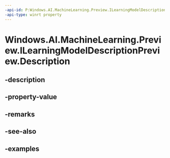```yaml
---
-api-id: P:Windows.AI.MachineLearning.Preview.ILearningModelDescriptionPreview.Description
-api-type: winrt property
---
```


<!-- Property syntax.
public string Description { get; }
-->

# Windows.AI.MachineLearning.Preview.ILearningModelDescriptionPreview.Description

## -description

## -property-value

## -remarks

## -see-also

## -examples

